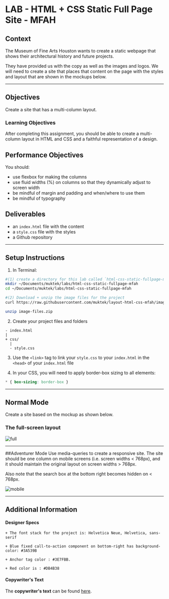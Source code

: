 # LAB - HTML + CSS Static Full Page Site - MFAH

## Context
The Museum of Fine Arts Houston wants to create a static webpage that shows their architectural history and future projects.  

They have provided us with the copy as well as the images and logos. We will need to create a site that places that content on the page with the styles and layout that are shown in the mockups below.

---

## Objectives
Create a site that has a multi-column layout.

### Learning Objectives

After completing this assignment, you should be able to create a multi-column layout in HTML and CSS and a faithful representation of a design.

## Performance Objectives

You should:
- use flexbox for making the columns
- use fluid widths (%) on columns so that they dynamically adjust to screen width
- be mindful of margin and padding and when/where to use them
- be mindful of typography

## Deliverables
- an `index.html` file with the content
- a `style.css` file with the styles
- a Github repository

----

## Setup Instructions

1. In Terminal:
  ```sh
  #(1) create a directory for this lab called `html-css-static-fullpage-mfah` in `~/Documents/muktek/labs` and cd into it.
  mkdir ~/Documents/muktek/labs/html-css-static-fullpage-mfah
  cd ~/Documents/muktek/labs/html-css-static-fullpage-mfah

  #(2) Download + unzip the image files for the project
  curl https://raw.githubusercontent.com/muktek/layout-html-css-mfah/image-files.zip > image-files.zip

  unzip image-files.zip

  ```

2. Create your project files and folders
  ```
  - index.html
  |
  + css/
    |
    - style.css
  ```

3. Use the `<link>` tag to link your `style.css` to your `index.html` in the `<head>` of your `index.html` file

4. In your CSS, you will need to apply border-box sizing to all elements:
  ```css
  * { box-sizing: border-box }
  ```

---

## Normal Mode
Create a site based on the mockup as shown below.

### The full-screen layout
![full](https://github.com/t3patterson/TIY-2016-Q3/blob/master/assignments/layout-html-css-mfah/mfah-fullscreen.gif)

----

##Adventurer Mode
Use media-queries to create a responsive site. The site should be one column on mobile screens (i.e. screen widths < 768px), and it should maintain the original layout on screen widths > 768px.

Also note that the search box at the bottom right becomes hidden on < 768px.

![mobile](https://raw.githubusercontent.com/t3patterson/TIY-2016-Q3/master/assignments/layout-html-css-mfah/mfah-mobile-layout-mockup.png)

----

## Additional Information
#### Designer Specs
```
+ The font stack for the project is: Helvetica Neue, Helvetica, sans-serif

+ Blue fixed call-to-action component on bottom-right has background-color: #3A539B

+ Anchor tag color : #3E7FBB.

+ Red color is : #DB4B38
```

#### Copywriter's Text
The **copywriter's text** can be found [here](https://github.com/TIY-Charleston-Front-End-Engineering/Course-Guide/blob/master/assignments/layout-html-css-mfah/mfah-architecture-site-copy.txt).
